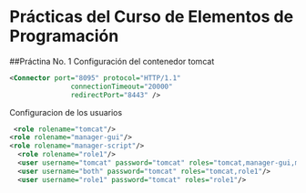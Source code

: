 # Prácticas del Curso de Elementos de Programación

##Práctina No. 1 Configuración del contenedor tomcat

```xml
<Connector port="8095" protocol="HTTP/1.1"
               connectionTimeout="20000"
               redirectPort="8443" />

```


Configuracion de los usuarios
```xml
 <role rolename="tomcat"/>
<role rolename="manager-gui"/>
<role rolename="manager-script"/>
  <role rolename="role1"/>
  <user username="tomcat" password="tomcat" roles="tomcat,manager-gui,manager-script"/>
  <user username="both" password="tomcat" roles="tomcat,role1"/>
  <user username="role1" password="tomcat" roles="role1"/>
```


